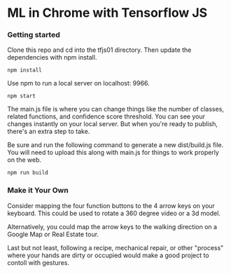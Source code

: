 # ML in Chrome with Tensorflow JS

### Getting started

Clone this repo and cd into the tfjs01 directory. Then update the dependencies with npm install.
```
npm install
```
Use npm to run a local server on localhost: 9966.
```
npm start
```
The main.js file is where you can change things like the number of classes, related functions, and confidence score threshold. You can see your changes instantly on your local server. But when you're ready to publish, there's an extra step to take.

Be sure and run the following command to generate a new dist/build.js file. You will need to upload this along with main.js for things to work properly on the web.

```
npm run build
```
### Make it Your Own
Consider mapping the four function buttons to the 4 arrow keys on your keyboard. This could be used to rotate a 360 degree video or a 3d model. 

Alternatively, you could map the arrow keys to the walking direction on a Google Map or Real Estate tour.

Last but not least, following a recipe, mechanical repair, or other "process" where your hands are dirty or occupied would make a good project to contoll with gestures. 



